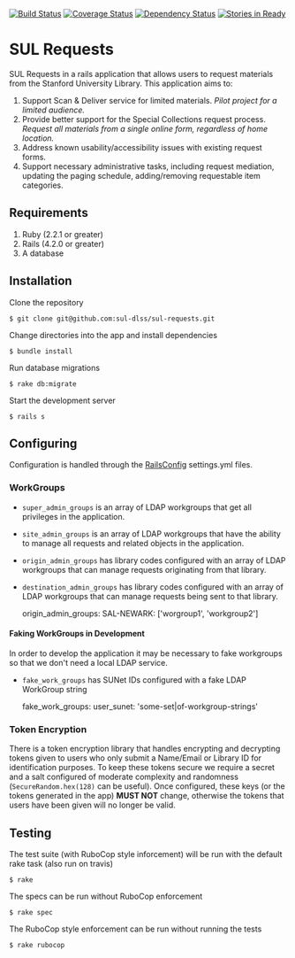 [![Build Status](https://travis-ci.org/sul-dlss/sul-requests.svg?branch=master)](https://travis-ci.org/sul-dlss/sul-requests)
[![Coverage Status](https://coveralls.io/repos/sul-dlss/sul-requests/badge.svg)](https://coveralls.io/r/sul-dlss/sul-requests)
[![Dependency Status](https://gemnasium.com/sul-dlss/sul-requests.svg)](https://gemnasium.com/sul-dlss/sul-requests)
[![Stories in Ready](https://badge.waffle.io/sul-dlss/sul-requests.png?label=ready&title=Ready)](https://waffle.io/sul-dlss/sul-requests)


# SUL Requests

SUL Requests in a rails application that allows users to request materials from the Stanford University Library.  This application aims to:

1. Support Scan & Deliver service for limited materials. *Pilot project for a limited audience.*
2. Provide better support for the Special Collections request process. *Request all materials from a single online form, regardless of home location.*
3. Address known usability/accessibility issues with existing request forms.
4. Support necessary administrative tasks, including request mediation, updating the paging schedule, adding/removing requestable item categories.


## Requirements

1. Ruby (2.2.1 or greater)
2. Rails (4.2.0 or greater)
3. A database

## Installation

Clone the repository

    $ git clone git@github.com:sul-dlss/sul-requests.git

Change directories into the app and install dependencies

    $ bundle install

Run database migrations

    $ rake db:migrate

Start the development server

    $ rails s

## Configuring

Configuration is handled through the [RailsConfig](/railsconfig/rails_config) settings.yml files.

### WorkGroups

* `super_admin_groups` is an array of LDAP workgroups that get all privileges in the application.
* `site_admin_groups` is an array of LDAP workgroups that have the ability to manage all requests and related objects in the application.
* `origin_admin_groups` has library codes configured with an array of LDAP workgroups that can manage requests originating from that library.
* `destination_admin_groups` has library codes configured with an array of LDAP workgroups that can manage requests being sent to that library.


    origin_admin_groups:
      SAL-NEWARK: ['worgroup1', 'workgroup2']

#### Faking WorkGroups in Development

In order to develop the application it may be necessary to fake workgroups so that we don't need a local LDAP service.

* `fake_work_groups` has SUNet IDs configured with a fake LDAP WorkGroup string


    fake_work_groups:
      user_sunet: 'some-set|of-workgroup-strings'

### Token Encryption

There is a token encryption library that handles encrypting and decrypting tokens given to users who only submit a Name/Email or Library ID for identification purposes. To keep these tokens secure we require a secret and a salt configured of moderate complexity and randomness (`SecureRandom.hex(128)` can be useful).  Once configured, these keys (or the tokens generated in the app) **MUST NOT** change, otherwise the tokens that users have been given will no longer be valid.

## Testing

The test suite (with RuboCop style inforcement) will be run with the default rake task (also run on travis)

    $ rake

The specs can be run without RuboCop enforcement

    $ rake spec

The RuboCop style enforcement can be run without running the tests

    $ rake rubocop
